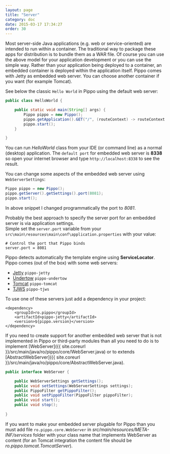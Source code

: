 ```yaml
---
layout: page
title: "Server"
category: doc
date: 2015-03-17 17:34:27
order: 30
---
```


Most server-side Java applications (e.g. web or service-oriented) are intended to run within a container. 
The traditional way to package these apps for distribution is to bundle them as a WAR file. 
Of course you can use the above model for your application development or you can use the simple way. 
Rather than your application being deployed to a container, an embedded container is deployed within the application itself.
Pippo comes with Jetty as embedded web server. You can choose another container if you want (for example Tomcat).
 
See below the classic `Hello World` in Pippo using the default web server:

```java
public class HelloWorld {

    public static void main(String[] args) {
        Pippo pippo = new Pippo();
        pippo.getApplication().GET("/", (routeContext) -> routeContext.send("Hello World!"));
        pippo.start();
    }

}
```

You can run _HelloWorld_ class from your IDE (or command line) as a normal (desktop) application. 
The `default port` for embedded web server is __8338__ so open your internet browser and type `http://localhost:8338` to 
see the result.

You can change some aspects of the embedded web server using `WebServerSettings`:

```java
Pippo pippo = new Pippo();
pippo.getServer().getSettings().port(8081);
pippo.start();
```

In above snippet I changed programmatically the port to _8081_.

Probably the best approach to specify the server port for an embedded server is via application settings.  
Simple set the `server.port` variable from your `src\main\resources\main\conf\application.properties` with your value:

```
# Control the port that Pippo binds
server.port = 8081
```

Pippo detects automatically the template engine using __ServiceLocator__.  
Pippo comes (out of the box) with some web servers:

- [Jetty](http://eclipse.org/jetty) `pippo-jetty`
- [Undertow](http://undertow.io) `pippo-undertow`
- [Tomcat](http://tomcat.apache.org) `pippo-tomcat`
- [TJWS](http://tjws.sourceforge.net) `pippo-tjws`

To use one of these servers just add a dependency in your project:

```
<dependency>
	<groupId>ro.pippo</groupId>
	<artifactId>pippo-jetty</artifactId>
	<version>${pippo.version}</version>
</dependency>
```

If you need to create support for another embedded web server that is not implemented in Pippo or third-party modules 
than all you need to do is to implement [WebServer]({{ site.coreurl }}/src/main/java/ro/pippo/core/WebServer.java) or to extends [AbstractWebServer]({{ site.coreurl }}/src/main/java/ro/pippo/core/AbstractWebServer.java).

```java
public interface WebServer {

    public WebServerSettings getSettings();
    public void setSettings(WebServerSettings settings);
    public PippoFilter getPippoFilter();
    public void setPippoFilter(PippoFilter pippoFilter);
    public void start();
    public void stop();
    
}
```

If you want to make your embedded server plugable for Pippo than you must add file 
`ro.pippo.core.WebServer` in _src/main/resources/META-INF/services_ folder with your class name that implements 
WebServer as content (for an Tomcat integration the content file should be _ro.pippo.tomcat.TomcatServer_).

